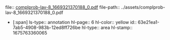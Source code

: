 file:: [complprob-lav-8_1669321370188_0.pdf](../assets/complprob-lav-8_1669321370188_0.pdf)
file-path:: ../assets/complprob-lav-8_1669321370188_0.pdf

- [:span]
  ls-type:: annotation
  hl-page:: 6
  hl-color:: yellow
  id:: 63e21ea1-7ab5-4908-983b-12ed8ff726be
  hl-type:: area
  hl-stamp:: 1675763360065